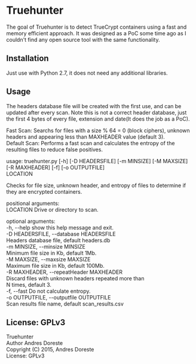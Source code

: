 # Truehunter
The goal of Truehunter is to detect TrueCrypt containers using a fast and memory efficient approach. It was designed as a PoC some time ago as I couldn't find any open source tool with the same functionality.
## Installation
Just use with Python 2.7, it does not need any additional libraries. 
## Usage
The headers database file will be created with the first use, and can be updated after every scan. Note this is not a correct header database, just the first 4 bytes of every file, extension and date(It does the job as a PoC).  
  
Fast Scan: Searchs for files with a size % 64 = 0 (block ciphers), unknown headers and appearing less than MAXHEADER value (default 3).  
Default Scan: Performs a fast scan and calculates the entropy of the resulting files to reduce false positives.  
  
usage: truehunter.py [-h] [-D HEADERSFILE] [-m MINSIZE] [-M MAXSIZE]  
                     [-R MAXHEADER] [-f] [-o OUTPUTFILE]  
                      LOCATION  
  
Checks for file size, unknown header, and entropy of files to determine if  
they are encrypted containers.  
  
positional arguments:  
  LOCATION              Drive or directory to scan.  

optional arguments:  
  -h, --help            show this help message and exit.   
  -D HEADERSFILE, --database HEADERSFILE  
                        Headers database file, default headers.db  
  -m MINSIZE, --minsize MINSIZE  
                        Minimum file size in Kb, default 1Mb.  
  -M MAXSIZE, --maxsize MAXSIZE  
                        Maximum file size in Kb, default 100Mb.  
  -R MAXHEADER, --repeatHeader MAXHEADER  
                        Discard files with unknown headers repeated more than  
                        N times, default 3.  
  -f, --fast            Do not calculate entropy.  
  -o OUTPUTFILE, --outputfile OUTPUTFILE  
                        Scan results file name, default scan_results.csv  
## License: GPLv3
Truehunter  
Author Andres Doreste  
Copyright (C) 2015, Andres Doreste  
License:   GPLv3  
